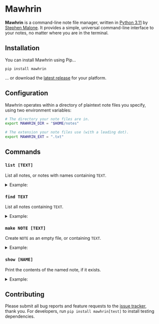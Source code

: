# Mawhrin

**Mawhrin** is a command-line note file manager, written in [Python 3.11][py] by [Stephen Malone][sm]. It provides a simple, universal command-line interface to your notes, no matter where you are in the terminal.

## Installation

You can install Mawhrin using Pip...

```
pip install mawhrin
```

... or download the [latest release][rl] for your platform.

## Configuration

Mawhrin operates within a directory of plaintext note files you specify, using two environment variables:

```bash
# The directory your note files are in.
export MAWHRIN_DIR = "$HOME/notes"

# The extension your note files use (with a leading dot).
export MAWHRIN_EXT = ".txt"
```

## Commands

### `list [TEXT]`

List all notes, or notes with names containing `TEXT`.

<details><summary>Example:</summary>

```
$ mawhrin list
alpha
bravo
charlie

$ mawhrin list ch
charlie
```

</details>

### `find TEXT`

List all notes containing `TEXT`.

<details><summary>Example:</summary>

```
$ mawhrin find ch
charlie
```

</details>

### `make NOTE [TEXT]`

Create `NOTE` as an empty file, or containing `TEXT`.

<details><summary>Example:</summary>

```
$ mawhrin make delta "Delta."
$ mawhrin show delta
Delta.
```

</details>

### `show [NAME]`

Print the contents of the named note, if it exists.

<details><summary>Example:</summary>

```
$ mawhrin show alpha
Alpha!
```

</details>

## Contributing

Please submit all bug reports and feature requests to the [issue tracker][is], thank you. For developers, run `pip install mawhrin[test]` to install testing dependencies.

[is]: https://github.com/stvmln86/mawhrin/issues
[rl]: https://github.com/stvmln86/mawhrin/releases/latest
[sm]: https://github.com/stvmln86
[py]: https://www.python.org/downloads/release/python-3110/
